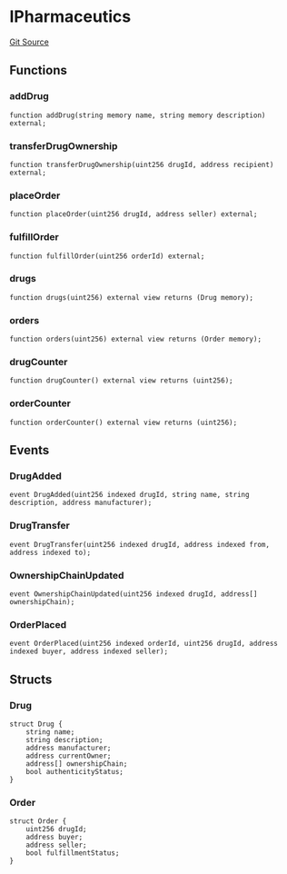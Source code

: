 # IPharmaceutics
[Git Source](https://github.com/tinotendajoe01/Solidity-Blochain/blob/ff16ce828605953df6269c504e03d920866d1c6f/src/interfaces/IPharmaceutics.sol)


## Functions
### addDrug


```solidity
function addDrug(string memory name, string memory description) external;
```

### transferDrugOwnership


```solidity
function transferDrugOwnership(uint256 drugId, address recipient) external;
```

### placeOrder


```solidity
function placeOrder(uint256 drugId, address seller) external;
```

### fulfillOrder


```solidity
function fulfillOrder(uint256 orderId) external;
```

### drugs


```solidity
function drugs(uint256) external view returns (Drug memory);
```

### orders


```solidity
function orders(uint256) external view returns (Order memory);
```

### drugCounter


```solidity
function drugCounter() external view returns (uint256);
```

### orderCounter


```solidity
function orderCounter() external view returns (uint256);
```

## Events
### DrugAdded

```solidity
event DrugAdded(uint256 indexed drugId, string name, string description, address manufacturer);
```

### DrugTransfer

```solidity
event DrugTransfer(uint256 indexed drugId, address indexed from, address indexed to);
```

### OwnershipChainUpdated

```solidity
event OwnershipChainUpdated(uint256 indexed drugId, address[] ownershipChain);
```

### OrderPlaced

```solidity
event OrderPlaced(uint256 indexed orderId, uint256 drugId, address indexed buyer, address indexed seller);
```

## Structs
### Drug

```solidity
struct Drug {
    string name;
    string description;
    address manufacturer;
    address currentOwner;
    address[] ownershipChain;
    bool authenticityStatus;
}
```

### Order

```solidity
struct Order {
    uint256 drugId;
    address buyer;
    address seller;
    bool fulfillmentStatus;
}
```

